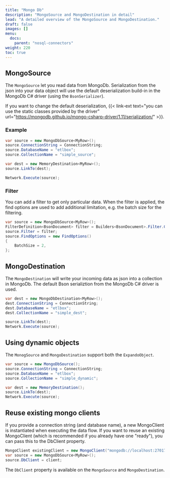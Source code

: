 ```yaml
---
title: "Mongo Db"
description: "MongoSource and MongoDestination in detail"
lead: "A detailed overview of the MongoSource and MongoDestination."
draft: false
images: []
menu:
  docs:
    parent: "nosql-connectors"
weight: 220
toc: true
---
```


## MongoSource

The `MongoSource` let you read data from MongoDb. Serialization from the json into your data object will use the default deserialization build-in in the MongoDb C# driver (using the `BsonSerializer`).

If you want to change the default deserialization, {{< link-ext text="you can use the static classes provided by the driver" url="https://mongodb.github.io/mongo-csharp-driver/1.11/serialization/" >}}.

### Example

```C#
var source = new MongoDbSource<MyRow>();
source.ConnectionString = ConnectionString;
source.DatabaseName = "etlbox";
source.CollectionName = "simple_source";

var dest = new MemoryDestination<MyRow>();
source.LinkTo(dest);

Network.Execute(source);
```

### Filter

You can add a filter to get only particular data. When the filter is applied, the find options are used to add additional limitation, e.g. the batch size for the filtering.

```C#
var source = new MongoDbSource<MyRow>();
FilterDefinition<BsonDocument> filter = Builders<BsonDocument>.Filter.Gt("Col1", 2);
source.Filter = filter;
source.FindOptions = new FindOptions()
{
    BatchSize = 2,
};
```
## MongoDestination

The `MongoDestination` will write your incoming data as json into a collection in MongoDb. The default Bson serializtion from the MongoDb C# driver is used.

```C#
var dest = new MongoDbDestination<MyRow>();
dest.ConnectionString = ConnectionString;
dest.DatabaseName = "etlbox";
dest.CollectionName = "simple_dest";

source.LinkTo(dest);
Network.Execute(source);
```


## Using dynamic objects

The `MonogSource` and `MongoDestination` support both the `ExpandoObject`.

```C#
var source = new MongoDbSource();
source.ConnectionString = ConnectionString;
source.DatabaseName = "etlbox";
source.CollectionName = "simple_dynamic";

var dest = new MemoryDestination();
source.LinkTo(dest);
Network.Execute(source);
```

## Reuse existing mongo clients

If you provide a connection string (and database name), a new MongoClient is instantiated when executing the data flow. If you want to reuse an existing MongoClient (which is recommended if you already have one "ready"), you can pass this to the DbClient property.

```C#
MongoClient existingClient = new MongoClient("mongodb://localhost:27017")
var source = new MongoDbSource<MyRow>();
source.DbClient = client;
```

The `DbClient` property is available on the `MongoSource` and `MongoDestination`.
